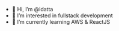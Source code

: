 - 👋 Hi, I’m @idatta
- 👀 I’m interested in fullstack development
- 🌱 I’m currently learning AWS & ReactJS
